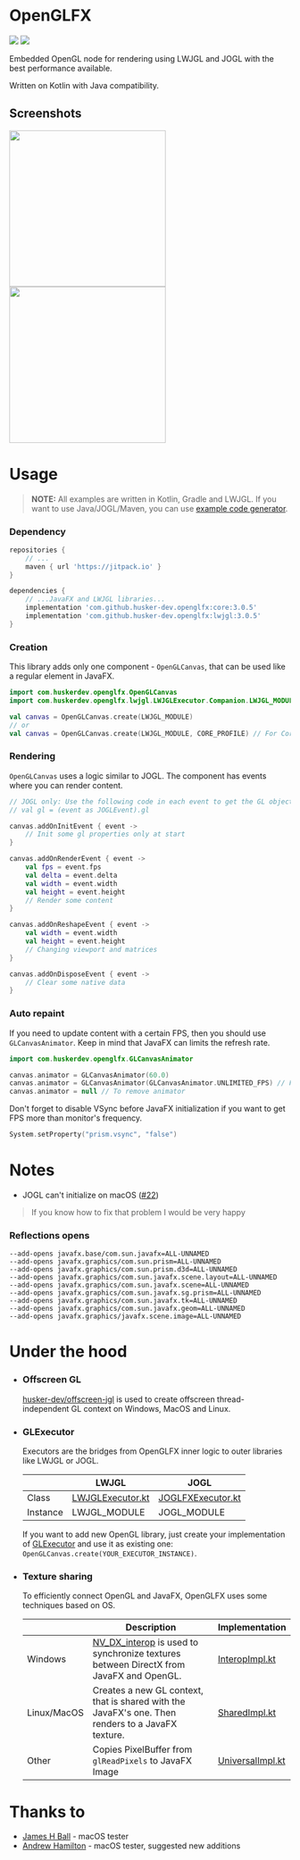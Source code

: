 # OpenGLFX
<a href="LICENSE"><img src="https://img.shields.io/github/license/husker-dev/openglfx?style=flat-square"></a>
<a href="https://github.com/husker-dev/openglfx/releases/latest"><img src="https://img.shields.io/github/v/release/husker-dev/openglfx?style=flat-square"></a>

Embedded OpenGL node for rendering using LWJGL and JOGL with the best performance available.

Written on Kotlin with Java compatibility.

## Screenshots

<p>
<img src="https://user-images.githubusercontent.com/31825139/129398976-f1317b23-5583-47e9-ab1c-d12eea54d4ab.gif" height="280"/>
<img src="https://user-images.githubusercontent.com/31825139/131416822-b90bb974-583c-48a2-ae47-8e0022fd5229.gif" height="280"/>
</p>

# Usage

> **NOTE:** All examples are written in Kotlin, Gradle and LWJGL. If you want to use Java/JOGL/Maven, you can use [example code generator](https://husker-dev.github.io/husker-dev/?page=tools/openglfx).

### Dependency
```groovy
repositories {
    // ...
    maven { url 'https://jitpack.io' }
}

dependencies {
    // ...JavaFX and LWJGL libraries...
    implementation 'com.github.husker-dev.openglfx:core:3.0.5'
    implementation 'com.github.husker-dev.openglfx:lwjgl:3.0.5'
}
```

### Creation

This library adds only one component - ```OpenGLCanvas```, that can be used like a regular element in JavaFX.

```kotlin
import com.huskerdev.openglfx.OpenGLCanvas
import com.huskerdev.openglfx.lwjgl.LWJGLExecutor.Companion.LWJGL_MODULE

val canvas = OpenGLCanvas.create(LWJGL_MODULE)
// or
val canvas = OpenGLCanvas.create(LWJGL_MODULE, CORE_PROFILE) // For Core OpenGL profile
```

### Rendering

```OpenGLCanvas``` uses a logic similar to JOGL. The component has events where you can render content.

```kotlin
// JOGL only: Use the following code in each event to get the GL object
// val gl = (event as JOGLEvent).gl

canvas.addOnInitEvent { event ->
    // Init some gl properties only at start
}

canvas.addOnRenderEvent { event ->
    val fps = event.fps
    val delta = event.delta
    val width = event.width
    val height = event.height
    // Render some content
}

canvas.addOnReshapeEvent { event ->
    val width = event.width
    val height = event.height
    // Changing viewport and matrices
}

canvas.addOnDisposeEvent { event ->
    // Clear some native data
}
```

### Auto repaint
If you need to update content with a certain FPS, then you should use ```GLCanvasAnimator```. Keep in mind that JavaFX can limits the refresh rate.

```kotlin
import com.huskerdev.openglfx.GLCanvasAnimator

canvas.animator = GLCanvasAnimator(60.0) 
canvas.animator = GLCanvasAnimator(GLCanvasAnimator.UNLIMITED_FPS) // For maximum available FPS
canvas.animator = null // To remove animator
```

Don't forget to disable VSync before JavaFX initialization if you want to get FPS more than monitor's frequency.
```kotlin
System.setProperty("prism.vsync", "false")
```

# Notes
- JOGL can't initialize on macOS ([#22](https://github.com/husker-dev/openglfx/issues/22))
> If you know how to fix that problem I would be very happy

### Reflections opens
```
--add-opens javafx.base/com.sun.javafx=ALL-UNNAMED
--add-opens javafx.graphics/com.sun.prism=ALL-UNNAMED
--add-opens javafx.graphics/com.sun.prism.d3d=ALL-UNNAMED
--add-opens javafx.graphics/com.sun.javafx.scene.layout=ALL-UNNAMED
--add-opens javafx.graphics/com.sun.javafx.scene=ALL-UNNAMED
--add-opens javafx.graphics/com.sun.javafx.sg.prism=ALL-UNNAMED
--add-opens javafx.graphics/com.sun.javafx.tk=ALL-UNNAMED
--add-opens javafx.graphics/com.sun.javafx.geom=ALL-UNNAMED
--add-opens javafx.graphics/javafx.scene.image=ALL-UNNAMED
```

# Under the hood

- ### Offscreen GL
  [husker-dev/offscreen-jgl](https://github.com/husker-dev/offscreen-jgl) is used to create offscreen thread-independent GL context on Windows, MacOS and Linux.

- ### GLExecutor
  Executors are the bridges from OpenGLFX inner logic to outer libraries like LWJGL or JOGL.
  
  |          | LWJGL  | JOGL |
  | -------- | ------ | ---- |
  |  Class   | [LWJGLExecutor.kt](https://github.com/husker-dev/openglfx/blob/master/lwjgl/src/main/kotlin/com/huskerdev/openglfx/lwjgl/LWJGLExecutor.kt)  | [JOGLFXExecutor.kt](https://github.com/husker-dev/openglfx/blob/master/jogl/src/main/kotlin/com/huskerdev/openglfx/jogl/JOGLFXExecutor.kt)  |
  | Instance | LWJGL_MODULE | JOGL_MODULE |

  If you want to add new OpenGL library, just create your implementation of [GLExecutor](https://github.com/husker-dev/openglfx/blob/master/core/src/main/kotlin/com/huskerdev/openglfx/core/GLExecutor.kt) and use it as existing one: ```OpenGLCanvas.create(YOUR_EXECUTOR_INSTANCE)```.

- ### Texture sharing

  To efficiently connect OpenGL and JavaFX, OpenGLFX uses some techniques based on OS.
  
  [InteropImpl]: https://github.com/husker-dev/openglfx/blob/master/core/src/main/kotlin/com/huskerdev/openglfx/core/implementations/InteropImpl.kt
  [SharedImpl]: https://github.com/husker-dev/openglfx/blob/master/core/src/main/kotlin/com/huskerdev/openglfx/core/implementations/SharedImpl.kt
  [UniversalImpl]: https://github.com/husker-dev/openglfx/blob/master/core/src/main/kotlin/com/huskerdev/openglfx/core/implementations/UniversalImpl.kt
  
  |             | Description | Implementation |
  | ----------- | ----------- | -------------- |
  | Windows     | [NV_DX_interop](https://www.khronos.org/registry/OpenGL/extensions/NV/WGL_NV_DX_interop.txt) is used to synchronize textures between DirectX from JavaFX and OpenGL. | [InteropImpl.kt][InteropImpl]
  | Linux/MacOS | Creates a new GL context, that is shared with the JavaFX's one. Then renders to a JavaFX texture. | [SharedImpl.kt][SharedImpl]
  | Other       | Copies PixelBuffer from ```glReadPixels``` to JavaFX Image | [UniversalImpl.kt][UniversalImpl]


# Thanks to

- [James H Ball](https://github.com/jameshball) - macOS tester
- [Andrew Hamilton](https://github.com/orange451) - macOS tester, suggested new additions

